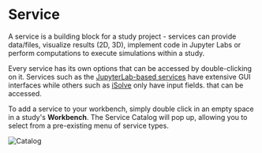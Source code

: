 # Service

A service is a building block for a study project - services can provide data/files, visualize results (2D, 3D), implement code in Jupyter Labs or perform computations to execute simulations within a study. 

Every service has its own options that can be accessed by double-clicking on it. Services such as the [JupyterLab-based services](JupyterLab/JupyterLabs.md) have extensive GUI interfaces while others such as [iSolve](iSolve.md) only have input fields. that can be accessed. 

To add a service to your workbench, simply double click in an empty space in a study's **Workbench**. The Service Catalog will pop up, allowing you to select from a pre-existing menu of service types.

![Catalog](https://user-images.githubusercontent.com/32800795/61592697-14651d00-abd7-11e9-9319-a1ee9548803e.png)